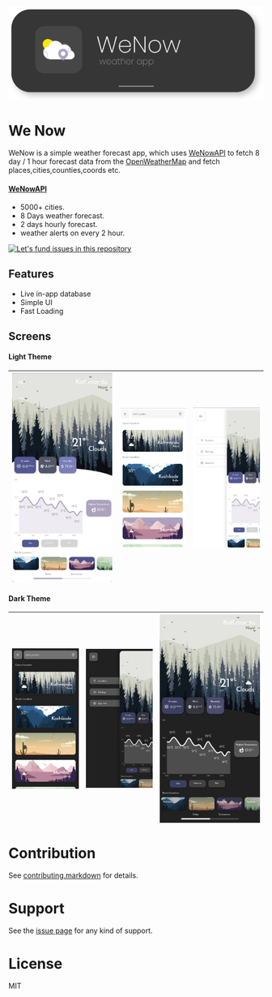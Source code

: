 


<p align="center">
<img src="https://raw.githubusercontent.com/xidhu/weNow-App/master/lib/assets/repo/app_banner.svg?token=APOIDJDNTCIVRQ2DTOHNBLLAVPXGC" width=700>
</p>



# We Now
WeNow is a simple weather forecast app, which uses [WeNowAPI](https://we-now.herokuapp.com/) to fetch 8 day / 1 hour forecast data from the [OpenWeatherMap](https://openweathermap.org/) and fetch places,cities,counties,coords etc.
#### [WeNowAPI](https://github.com/xidhu/weNow-API/)



* 5000+ cities.
* 8 Days weather forecast.
* 2 days hourly forecast.
* weather alerts on every 2 hour.

[![Let's fund issues in this repository](https://issuehunt.io/static/embed/issuehunt-button-v1.svg)](https://issuehunt.io/r/xidhu/weNow-App)

## Features
* Live in-app database
* Simple UI
* Fast Loading


## Screens


#### Light Theme



|<img align="left" alt="Splash Screen" src="https://raw.githubusercontent.com/xidhu/weNow-App/master/lib/assets/repo/main_light.jpg?token=APOIDJEVSLIIKPKRKS6NECDAV6QGG" width="300px" />|<img align="left" alt="Main Screen" src="https://raw.githubusercontent.com/xidhu/weNow-App/master/lib/assets/repo/loc_light.jpg?token=APOIDJBQ37ZLHILX5BS2P73AV6QQK" width="200px" /> |<img align="left" alt="Location Screen" src="https://raw.githubusercontent.com/xidhu/weNow-App/master/lib/assets/repo/side_light.jpg?token=APOIDJFMQWEOWR4GML2A4WTAV6QTU" width="200px" />|
|--|--|--|



#### Dark Theme

  |  <img align="left" alt="Main Screen" src="https://raw.githubusercontent.com/xidhu/weNow-App/master/lib/assets/repo/loc_dark.jpg?token=APOIDJBEIJ2YJLHICFYP5JLAV6Q3E" width="200px" />  |<img align="left" alt="Location Screen" src="https://raw.githubusercontent.com/xidhu/weNow-App/master/lib/assets/repo/side_dark.jpg?token=APOIDJAX5YWT3LHVIDTYMJTAV6RA6" width="200px" />|<img align="left" alt="Splash Screen" src="https://raw.githubusercontent.com/xidhu/weNow-App/master/lib/assets/repo/main_dark.jpg?token=APOIDJA46ANXYB2QTGV6VJTAV6Q4Y" width="300px" />|
|--|--|--|










# Contribution

See [contributing.markdown][5] for details.

# Support

See  the [issue page][6]  for any kind of support.

# License

MIT 

[5]: https://github.com/xidhu/xidhu/blob/main/CONTRIBUTING.md
[6]: https://github.com/xidhu/weNow-App/issues
